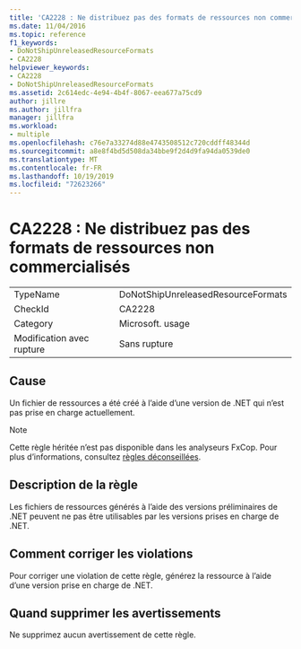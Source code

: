 ```yaml
---
title: 'CA2228 : Ne distribuez pas des formats de ressources non commercialisés'
ms.date: 11/04/2016
ms.topic: reference
f1_keywords:
- DoNotShipUnreleasedResourceFormats
- CA2228
helpviewer_keywords:
- CA2228
- DoNotShipUnreleasedResourceFormats
ms.assetid: 2c614edc-4e94-4b4f-8067-eea677a75cd9
author: jillre
ms.author: jillfra
manager: jillfra
ms.workload:
- multiple
ms.openlocfilehash: c76e7a33274d88e4743508512c720cddff48344d
ms.sourcegitcommit: a8e8f4bd5d508da34bbe9f2d4d9fa94da0539de0
ms.translationtype: MT
ms.contentlocale: fr-FR
ms.lasthandoff: 10/19/2019
ms.locfileid: "72623266"
---
```

# <a name="ca2228-do-not-ship-unreleased-resource-formats"></a>CA2228 : Ne distribuez pas des formats de ressources non commercialisés

|||
|-|-|
|TypeName|DoNotShipUnreleasedResourceFormats|
|CheckId|CA2228|
|Category|Microsoft. usage|
|Modification avec rupture|Sans rupture|

## <a name="cause"></a>Cause
Un fichier de ressources a été créé à l’aide d’une version de .NET qui n’est pas prise en charge actuellement.

> [!NOTE]
> Cette règle héritée n’est pas disponible dans les analyseurs FxCop. Pour plus d’informations, consultez [règles déconseillées](fxcop-rule-port-status.md#deprecated-rules).

## <a name="rule-description"></a>Description de la règle

Les fichiers de ressources générés à l’aide des versions préliminaires de .NET peuvent ne pas être utilisables par les versions prises en charge de .NET.

## <a name="how-to-fix-violations"></a>Comment corriger les violations

Pour corriger une violation de cette règle, générez la ressource à l’aide d’une version prise en charge de .NET.

## <a name="when-to-suppress-warnings"></a>Quand supprimer les avertissements

Ne supprimez aucun avertissement de cette règle.
